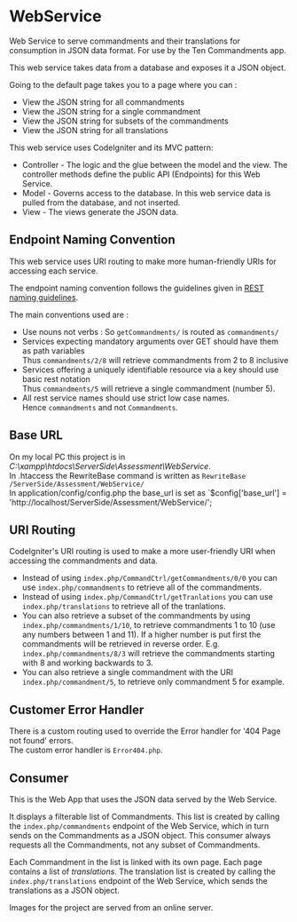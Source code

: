 # WebService
Web Service to serve commandments and their translations for consumption in JSON data format.  For use by the Ten Commandments app.

This web service takes data from a database and exposes it a JSON object.

Going to the default page takes you to a page where you can :
 *  View the JSON string for all commandments
 *  View the JSON string for a single commandment
 *  View the JSON string for subsets of the commandments
 *  View the JSON string for all translations

This web service uses CodeIgniter and its MVC pattern:
 *  Controller - The logic and the glue between the model and the view.  The controller methods define the public API (Endpoints) for this Web Service.
 *  Model - Governs access to the database.  In this web service data is pulled from the database, and not inserted.
 *  View - The views generate the JSON data.
 
Endpoint Naming Convention
--------------------------
This web service uses URI routing to make more human-friendly URIs for accessing each service.

The endpoint naming convention follows the guidelines given in <a href="http://www.soa-probe.com/2012/10/soa-rest-service-naming-guideline.html">REST naming guidelines</a>.

The main conventions used are :
 *	Use nouns not verbs :  So `getCommandments/` is routed as `commandments/`
 *	Services expecting mandatory arguments over GET should have them as path variables  
       Thus `commandments/2/8` will retrieve commandments from 2 to 8 inclusive
 *	Services offering a uniquely identifiable resource via a key should use basic rest notation  
 		Thus `commandments/5` will retrieve a single commandment (number 5).
 *	All rest service names should use strict low case names.  
 		Hence `commandments` and not `Commandments`.

Base URL
--------
On my local PC this project is in _C:\xampp\htdocs\ServerSide\Assessment\WebService_.  
In .htaccess the RewriteBase command is written as `RewriteBase /ServerSide/Assessment/WebService/`  
In application/config/config.php the base_url is set as `$config['base_url'] = 'http://localhost/ServerSide/Assessment/WebService/';

URI Routing
-----------
CodeIgniter's URI routing is used to make a more user-friendly URI when accessing the commandments and data.
 * Instead of using `index.php/CommandCtrl/getCommandments/0/0` you can use `index.php/commandments` to retrieve all of the commandments.
 * Instead of using `index.php/CommandCtrl/getTranlations` you can use `index.php/translations` to retrieve all of the tranlations.
 * You can also retrieve a subset of the commandments by using `index.php/commandments/1/10`, to retrieve commandments 1 to 10 (use any numbers between 1 and 11).  If a higher number is put first the commandments will be retrieved in reverse order.  E.g. `index.php/commandments/8/3` will retrieve the commandments starting with 8 and working backwards to 3.
 * You can also retrieve a single commandment with the URI `index.php/commandment/5`, to retrieve only commandment 5 for example.

Customer Error Handler
----------------------
There is a custom routing used to override the Error handler for '404 Page not found' errors.  
The custom error handler is `Error404.php`.
 
## Consumer
This is the Web App that uses the JSON data served by the Web Service.

It displays a filterable list of Commandments.  This list is created by calling the `index.php/commandments` endpoint of the Web Service, which in turn sends on the Commandments as a JSON object.  This consumer always requests all the Commandments, not any subset of Commandments.

Each Commandment in the list is linked with its own page.  Each page contains a list of _translations_.  The translation list is created by calling the `index.php/translations` endpoint of the Web Service, which sends the translations as a JSON object.

Images for the project are served from an online server.
